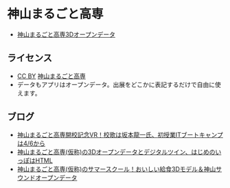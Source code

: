 # 神山まるごと高専

- [神山まるごと高専3Dオープンデータ](https://kamiyama-kosen.github.io/3d-opendata/)

## ライセンス

- <a href=https://creativecommons.org/licenses/by/4.0/deed.ja>CC BY</a> <a href=https://kamiyama-marugoto.com/>神山まるごと高専</a>
- データもアプリはオープンデータ。出展をどこかに表記するだけで自由に使えます。

## ブログ

- [神山まるごと高専開校記念VR！校歌は坂本龍一氏、初授業ITブートキャンプは4/6から](https://fukuno.jig.jp/3903)
- [神山まるごと高専(仮称)の3Dオープンデータとデジタルツイン、はじめのいっぽはHTML](https://fukuno.jig.jp/3538)
- [神山まるごと高専(仮称)のサマースクール！おいしい給食3Dモデル＆神山サウンドオープンデータ](https://fukuno.jig.jp/3662)
